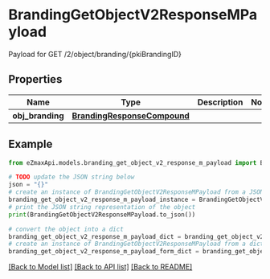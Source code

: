 # BrandingGetObjectV2ResponseMPayload

Payload for GET /2/object/branding/{pkiBrandingID}

## Properties

Name | Type | Description | Notes
------------ | ------------- | ------------- | -------------
**obj_branding** | [**BrandingResponseCompound**](BrandingResponseCompound.md) |  | 

## Example

```python
from eZmaxApi.models.branding_get_object_v2_response_m_payload import BrandingGetObjectV2ResponseMPayload

# TODO update the JSON string below
json = "{}"
# create an instance of BrandingGetObjectV2ResponseMPayload from a JSON string
branding_get_object_v2_response_m_payload_instance = BrandingGetObjectV2ResponseMPayload.from_json(json)
# print the JSON string representation of the object
print(BrandingGetObjectV2ResponseMPayload.to_json())

# convert the object into a dict
branding_get_object_v2_response_m_payload_dict = branding_get_object_v2_response_m_payload_instance.to_dict()
# create an instance of BrandingGetObjectV2ResponseMPayload from a dict
branding_get_object_v2_response_m_payload_form_dict = branding_get_object_v2_response_m_payload.from_dict(branding_get_object_v2_response_m_payload_dict)
```
[[Back to Model list]](../README.md#documentation-for-models) [[Back to API list]](../README.md#documentation-for-api-endpoints) [[Back to README]](../README.md)


